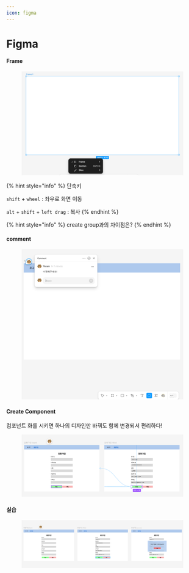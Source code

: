 ```yaml
---
icon: figma
---
```


# Figma

#### Frame

<figure><img src="../.gitbook/assets/image (11).png" alt=""><figcaption></figcaption></figure>

{% hint style="info" %}
단축키

`shift` + `wheel` : 좌우로 화면 이동

`alt` + `shift` + `left drag` :  복사
{% endhint %}

{% hint style="info" %}
create group과의 차이점은?
{% endhint %}

#### comment&#x20;

<figure><img src="../.gitbook/assets/image (1) (1).png" alt=""><figcaption></figcaption></figure>



#### Create Component &#x20;

컴포넌트 화를 시키면 하나의 디자인만 바꿔도 함께 변경되서 편리하다!

<figure><img src="../.gitbook/assets/image (2) (1).png" alt=""><figcaption></figcaption></figure>



#### 실습

<figure><img src="../.gitbook/assets/image (3) (1).png" alt=""><figcaption></figcaption></figure>

